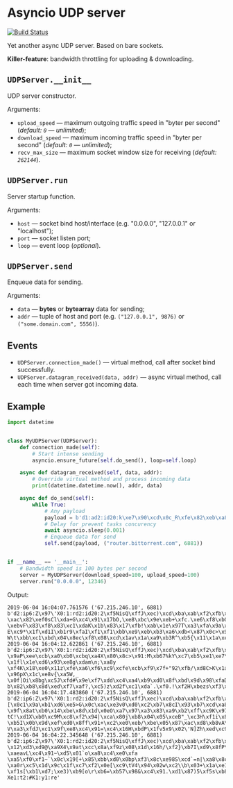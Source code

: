 # Asyncio UDP server
[![Build Status](https://travis-ci.org/bashkirtsevich-llc/aioudp.svg?branch=master)](https://travis-ci.org/bashkirtsevich-llc/aioudp)

Yet another async UDP server. Based on bare sockets.

**Killer-feature**: bandwidth throttling for uploading & downloading.


## `UDPServer.__init__`

UDP server constructor.

Arguments:
* `upload_speed` — maximum outgoing traffic speed in "byter per second" (_default: `0` — unlimited_);
* `download_speed` — maximum incoming traffic speed in "byter per second" (_default: `0` — unlimited_);
* `recv_max_size` — maximum socket window size for receiving (_default: `262144`_).


## `UDPServer.run`

Server startup function.

Arguments:
* `host` — socket bind host/interface (e.g. "0.0.0.0", "127.0.0.1" or "localhost");
* `port` — socket listen port;
* `loop` — event loop (_optional_).


## `UDPServer.send`

Enqueue data for sending.

Arguments:
* `data` — **bytes** or **bytearray** data for sending;
* `addr` — tuple of host and port (e.g. `("127.0.0.1", 9876)` or `("some.domain.com", 5556)`).


## Events

* `UDPServer.connection_made()` — virtual method, call after socket bind successfully.
* `UDPServer.datagram_received(data, addr)` — async virtual method, call each time when server got incoming data. 


## Example

```python
import datetime


class MyUDPServer(UDPServer):
    def connection_made(self):
        # Start intense sending
        asyncio.ensure_future(self.do_send(), loop=self.loop)

    async def datagram_received(self, data, addr):
        # Override virtual method and process incoming data
        print(datetime.datetime.now(), addr, data)

    async def do_send(self):
        while True:
            # Any payload
            payload = b'd1:ad2:id20:k\xe7\x90\xcd\x0c_R\xfe\x82\xeb\xa8 x\x14\xb4-\x8e0\xe5\x086:target20:\x11\x8e\xcc,\x89\xa4\x99\xf98E\x98\x7f!\xa7w\rz\x1b\x14de1:q9:find_node1:t2:#K1:y1:qe'
            # Delay for prevent tasks concurency
            await asyncio.sleep(0.001)
            # Enqueue data for send
            self.send(payload, ("router.bittorrent.com", 6881))


if __name__ == '__main__':
    # Bandwidth speed is 100 bytes per second
    server = MyUDPServer(download_speed=100, upload_speed=100)
    server.run("0.0.0.0", 12346)
```

Output:

```
2019-06-04 16:04:07.761576 ('67.215.246.10', 6881) b'd2:ip6:Z\x97\'X0:1:rd2:id20:2\xf5NisQ\xffJ\xec)\xcd\xba\xab\xf2\xfb\xe3F|\xc2g5:nodes416:\x02\xf7\xb7\x1d\x94\xb1\x00\xe8\x84\xca\x9c\xc3\xb09\xbb\x04*P\x8cQ\x1f\x7fF\xa9\x1a\xe1\x00\x13\x99W\x14\xb1\x99\x8b\xff\x8e\xda2\xb3 \xac\x82\xef0sCl\xda+G\xc4\x91\x17bO,\xe8\xbc\x9e\xeb+\xfc.\xe6\xf8\xb0\x82\xee~\x17 \xebvF\x83\xf8\x83\xc1\xdaK\x1b\x83\x17\xfb!\xab\x1e\x97T\xa3\xfa\x9a\x14Q$\x06)\\\xad>O\x03\xc4\x91\x9f/7\xf6>]|\xe0\xc6f\x1eq\xfd\xcc\x0e\xbe\xd0\x85\xde\xf9\xbeJc\xe3e\xe5\x9e\x9d\xca})P\xa5\xfd\x8c\xb66\xb9\xba\x0f\xfc\xb1\xb9\xa3 E\xc9*\x1f\xd1I\xb1r9\xfaI\xf1\xf1\xbb\xe9\xeb\xb3\xa6\xdb<\x87\x0c>\x99$^R\xbc\x85\xd3\xb3C\xab}\xbf6\xcc\x11\x7fv\xde\r\xed\xa4q\xdd\x04#\x8d\xd8j7$[\xe5e\\\xf9V\x166\xb1P\x7f\xa01v\xf49\xb9\x9a\x12*\xad<Q@\xa6\x8d\xd5\xe6wN\xa2\x87\xaf|\xb4KslP\xf5\xd0h\xaf\x1c\xb5\xb6\xc0\xc9\xfa\x0c\xfe\xe8\xb92\n\xb7\xda"8\x019\x95\xe8\xef\xc1u\xa4$\xe5\x0c!\xe2\x10j\xff\x10\xeb\xffu\x02\x87t\x9f\x01|\xa4b\x87\xc4\xa0.\xd2g\x9f\xf6\xd1\xc2\xfd\xef\xa1!a\x04\xdf<\x97)\xbe\xd1\x81l\xb1?W\t\xbb\xc1\xbd\x04\x8ec\xf8\x08\xcd\x1av\x1a\xa9\xb3R^\xb5{\x11\x1a\xe1C\xe1\xb43\x04\x03Wl\xd1E\xa6\x0f\xf7\xcbQ\t\x84W\xd6\xebD\'\xdd=\xb1\xc9\xed\xc6C\xf9\x7f\xfbg\xf9$\x0e\x0b~\xa5\xae\xfdnvr\xe7\xc4.\xf8(\x90\xa4\x84C\xe9\xccK4r\xc6=\xf1\xc09\xdf{\xfc\x10\xe9\xd9\xd8\xa5\xdd.\x00\x88\x0e\xe7]e1:t2:#K1:y1:re'
2019-06-04 16:04:12.622861 ('67.215.246.10', 6881) b'd2:ip6:Z\x97\'X0:1:rd2:id20:2\xf5NisQ\xffJ\xec)\xcd\xba\xab\xf2\xfb\xe3F|\xc2g5:nodes416:\x1e\xe4\xb8\x96\xf5E;\x13\r\x89\n\x1c\xdb\xae2 \x9aP\xee\xcb\xa0\xb0\xcbq\xa4X\x80\x8c>\x91:M\xb67%kY\xc7\xb5\xe1\xe7\x901_u\\\xbd(g\xeb[\xa7-\x1fl\x1e\xd6\x93\xe8g\xdam\n;\xa8y \xf4K\x18\xe0\x11z\xfe\xa6\xf6\xc9\xcfe\xcb\xf9\x7f+"92\xfb/\xd8C>K\x1a\xf9\xe8#\x86\x8dy\x07\xa1\x94>\x81\x17_\xcd\xe9\x03?\x96pX\x1c\xe8v{\xa5W,_ \x0f|Oi\x8bg\xc5J\xfd#\x9e\xf7\xdd\xc4\xa4\xb9\xd0\x8f\xbd\x9d\x98\xfaD\x91N}U{j\xd7\xfak\')\xcdr(\xc3\xdc\xc6\xd7\x9b=\x1d\x12/\xa4\xd5A\x8f[\x98\x07\x10EHq#\xcc\xb8\xae\xf00\xd4\xfd(\xe5fj\xbb\xdd\xa5s\x8b\xec:\xb1\x1d\x93%)S\xdf.\xb3\x17\x95\x9b\xc8\xc0\x95"\x86\x81\x16\x8d]\xdau\x15S\xbcN:\x9d\x83I+Vk\xc4\x91\x0b9t\xbdv`\xb2\x8d7\xae\t\xb1\x8c\x96\x9f\x1c\xa0B\xd0\x93\xbfd\x8e\xe7\xdf`\x14\x13\'<\x92Pn:u\xa0\n\xc3\xcd\x01\x12H\xc65\xeb\xa2X\xc8\xd6\x0b\x81\x1b\xcf\x89\xbco$\x8a\xf97\x920u\xb8i\xde\x15\x19\xc4\x8f\xfb\xc0\xb1\xcf\x99\xd9e1\xf6u\x01\xb7\x1e\xc4\x80\xca\x0e\xcawuv\xc9\xaf[\x0b\xd4\x99\xf4[\xf1\x8ck\x1a\xe1r\xc3\xb4(\xb8ba\x98\x8b\x1e\xb4TN"\xa7F5B\xcb\x0f\x05\x9e\xed-b\x82\xb8\x8d\xed\xf7\xaf?,\xc5)z\xd2f\xc1\xda`.\xf0.!\xf2H\xbezs\xf3\x8c\t\x9c\x9d\xe8\x87Q\xf4\xe9\x8fJ\x0c\x16\xa8\xc55Q\x878<\x04.0Bc!\xade1:t2:#K1:y1:re'
2019-06-04 16:04:17.483860 ('67.215.246.10', 6881) b'd2:ip6:Z\x97\'X0:1:rd2:id20:2\xf5NisQ\xffJ\xec)\xcd\xba\xab\xf2\xfb\xe3F|\xc2g5:nodes416:k*[\x0c1\x9a\xb1\xd6\xe5>G\x0c\xac\xe3v0\xd0\xc2\xb7\x8cI\x93\xb7\xcd\xa8\xf1\xca(\xf8\xc0\xe0\xa6\xd4\xda*\xd4\xf1\xedc\xb4\xdf\xdf\xe2Q\x1a\xe9^\t\x8f\xfa\x1a\xe1$Wr\xe18\x1e\x9a\xce\xabW}\xbfLY\x05\xbd\xce\xa0\x0e\xb1_\x19\xdf>\xcaJS\x00H\xdf\x8d\xeedn\xd7\x07-\x9f\x8at\xb0\x14\xbe\x8d\x1d\x0eO\xa7\x97\xa3\x83\xa9\xb2\xff\xc9K\x97\x01m\xbc\xcb\xc3\x001vR\'s\xffyr\x82UF\\z\xafG\x8f\xc8U\xcf}+\x97\x90\xa2\x1b\x11\xef\xbfs\x80Q\xff\x1dc\x14%\xe8\x87\xac!\xadz\xbd\xcc\xbfq\xaex0\x7f(}jY[W\xdcsx\n|F\x86\xed\xa3\x1a\xe1,\x03\x87to\xd2X\x12\x00\x90\t\xcfu\xec_m\x15\x02\xe1\xf6\xd4\x98\x93\xfa\x1a\xe1\xc8\xa1-tC!\xd1X\xb0\xc9M\xc8\xf2\x94|\xca\x80j\xb8\x04\x05\xceB"_\xc3H\xf1i\x86\xb6\x07Z=\xc2\xb1`m\xab\xbc\xbeB\xb8\nVM]Q\x1cp\xc2L\x83\xca\xe7\xed\x1e\x10\x9d\xc9\xde\xdc[c\xef\xc2_]+N\xaaJ\xc9E0\xf5\x1b\x16q\xe1/\x97w>a\x94\x10\x0f\x94\xc2"\xd6\x89+\xa7\x01\\w%\x90Z_\x1a\xe1\xd9\xf5\xff\xb5D\xf2\x8d\xbc^[j\x16\xb9H\xe3.+\r\x87\xa5aU\xafMT\xec\x80\x02\x9bP\xf5\xc7\xe9\x8e\x9e\x94\x96\xc8\xcdu\xa1\xc1.\xa7 \xb5I\x0b\x9d\xef\xd0\x8ff\x91+\xc2\xe0\xeb/\xbe\x05\x87\xac\xd8\xb8vA\xe8?V\xa3\xfdJ\xc1\x9f\xe8\xc4\x91=\xc4\x16H\xbdP\x1fv5x9\x02\'N]Zh\xed\xc9\xc3\xb5\xae:\x04\xc8\x04e1:t2:#K1:y1:re'
2019-06-04 16:04:22.345648 ('67.215.246.10', 6881) b'd2:ip6:Z\x97\'X0:1:rd2:id20:2\xf5NisQ\xffJ\xec)\xcd\xba\xab\xf2\xfb\xe3F|\xc2g5:nodes416:+S\xdc\x8c\xc8%~ \x12\xd3\xd9@\xa9X4\x9at\xcc\x8a\xf9z\x08\x1d\x16h/\xf2}\xb7I\xd9\x8fP\x81(\x9d\xed\xae\xa5\xe5\xe4S1,\xf0-\xaeavL\xc4\x91~\xd5\x01`o\xa8\xc4\xe0\xfa \xa5\xf0\xf1~`\x0c\x19[+\x85\xbb\xd0\x0bp\xf3\x8c\xe98S\xcd`=n|\xa8\x8c\xa4~\xfc\xedg\xce\xff\x8f\x13}g\xfc\xc9)\xa8\x89L&]\\\xb3M\xc6NUE\x7f\xb8CQ\x82\xe1{C\xba\xaf\x884g\x9a\xf3\x8c\x1a\xe0\xbb\x1a\x12\xafCQ\x1e\x18\x91;\x80P\xee\xf0\xdc\t\xc1m.\xe4\x04\xda1\xff\x93?\xa0r\xc5\x1d\x9c\x1f\xc7\xf2\x0e[\xc9\tV4\x94\x02w\xc2\\b\x03+\x1a\xe1\xc4\x80#z0\x14\x9d}Kj\xbe\xf2>\xa5\xf8k\x12\x9a|u\xb0:\xc1,U\r\xc7kE\xa1UY\x1e~:r\x14\xb6p&\xd7\xdf\xaf>\x9b\xa5b\xb5\xcd\x1f\xc4\x91Z\xdf\x1a\x1f\xdb\x9a\x84\tu\xff\xda(\xddqy}nT\xaa\x8f%\x06.\xc9\xda\xe4\xc0\x9a\x03\x9c\x12?\xf1s[\xb1\xd7;\xe3)\xb9[o\r\xb6=\xb57\x98&\xc4\x91.\xd1\x87)5\xf5s\xb8\xc9z\xc4\x9d\x063Kw\xaf\xcc\x046\xdbN\xcf,\xf3\x8c\xaa\x85\xee\xd0e\xfa\xca\xd2\x93\x82\xe2\x98\xeaA\xdc\xbd\xaf\x97F\xe9r\x19\xb4i\xde~>\x82\xfb\xe9y#vJ\xe4\x8e\x0e\xd1\xee]\xe0qk(\xb2\x92\x95\xff\x02\n\x98\x9c"\xcaY\x8d\xb6\x81a\xa1\xf9\xc1\nX\xb4\x9e\xcfo\xbf\xa3j\x8fH1\'7\xc4\x91v\xd1_\xec\xe4\xe1\x1f\xcb\xd5\xbd\xf43\x0c\'"\x04\xa5\xa2\x0f\xd0\x05>+\xb1 Xe1:t2:#K1:y1:re'
```
